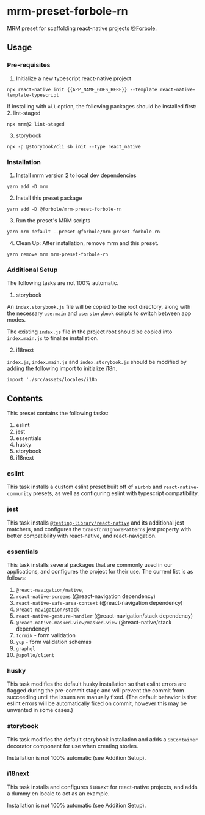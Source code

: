 # mrm-preset-forbole-rn

MRM preset for scaffolding react-native projects [@Forbole](https://github.com/forbole).

## Usage
### Pre-requisites
1. Initialize a new typescript react-native project
```shell
npx react-native init {{APP_NAME_GOES_HERE}} --template react-native-template-typescript
```

If installing with `all` option, the following packages should be installed first:
2. lint-staged
```shell
npx mrm@2 lint-staged
```
3. storybook
```shell
npx -p @storybook/cli sb init --type react_native
```

### Installation
1. Install mrm version 2 to local dev dependencies
```shell
yarn add -D mrm
```
2. Install this preset package
```shell
yarn add -D @forbole/mrm-preset-forbole-rn
```
3. Run the preset's MRM scripts
```shell
yarn mrm default --preset @forbole/mrm-preset-forbole-rn 
```
4. Clean Up: After installation, remove mrm and this preset.
```shell
yarn remove mrm mrm-preset-forbole-rn 
```

### Additional Setup
The following tasks are not 100% automatic.
1. storybook

An `index.storybook.js` file will be copied to the root directory, along with the necessary `use:main` and `use:storybook` scripts to switch between app modes. 

The existing `index.js` file in the project root should be copied into `index.main.js` to finalize installation.

2. i18next

`index.js`, `index.main.js` and `index.storybook.js` should be modified by adding the following import to initialize i18n.
```shell
import './src/assets/locales/i18n
```

## Contents
This preset contains the following tasks:
1. eslint
2. jest
3. essentials
4. husky
5. storybook
6. i18next

### eslint
This task installs a custom eslint preset built off of `airbnb` and `react-native-community` presets, as well as configuring eslint with typescript compatibility.

### jest
This task installs [`@testing-library/react-native`](https://www.npmjs.com/package/@testing-library/react-native) and its additional jest matchers, and configures the `transformIgnorePatterns` jest property with better compatibility with react-native, and react-navigation.

### essentials
This task installs several packages that are commonly used in our applications, and configures the project for their use. The current list is as follows:
1. `@react-navigation/native`,
2. `react-native-screens` (@react-navigation dependency)
3. `react-native-safe-area-context` (@react-navigation dependency)
4. `@react-navigation/stack`
5. `react-native-gesture-handler` (@react-navigation/stack dependency)
6. `@react-native-masked-view/masked-view` (@react-native/stack dependency)
7. `formik` - form validation
8. `yup` - form validation schemas
9. `graphql`
10. `@apollo/client`

### husky
This task modifies the default husky installation so that eslint errors are flagged during the pre-commit stage and will prevent the commit from succeeding until the issues are manually fixed. (The default behavior is that eslint errors will be automatically fixed on commit, however this may be unwanted in some cases.)

### storybook
This task modifies the default storybook installation and adds a `SbContainer` decorator component for use when creating stories.

Installation is not 100% automatic (see Addition Setup).

### i18next
This task installs and configures `i18next` for react-native projects, and adds a dummy en locale to act as an example.

Installation is not 100% automatic (see Addition Setup).
